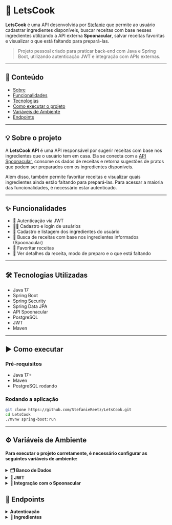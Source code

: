 # 🥘 LetsCook

**LetsCook** é uma API desenvolvida por [Stefanie](https://github.com/StefanieReetz) que permite ao usuário cadastrar ingredientes disponíveis, buscar receitas com base nesses ingredientes utilizando a API externa **Spoonacular**, salvar receitas favoritas e visualizar o que está faltando para prepará-las.

> Projeto pessoal criado para praticar back-end com Java e Spring Boot, utilizando autenticação JWT e integração com APIs externas.

---

## :door: Conteúdo

- [Sobre](#Sobre)
- [Funcionalidades](#Funcionalidades)
- [Tecnologias](#Tecnologias)
- [Como executar o projeto](#executar)
- [Variáveis de Ambiente](#variaveis-de-ambiente)
- [Endpoints](#Endpoints)

---

<a name="Sobre"></a>
## 💡 Sobre o projeto

A **LetsCook API** é uma API responsável por sugerir receitas com base nos ingredientes que o usuário tem em casa. Ela se conecta com a [API Spoonacular](https://spoonacular.com/), consome os dados de receitas e retorna sugestões de pratos que podem ser preparados com os ingredientes disponíveis.

Além disso, também permite favoritar receitas e visualizar quais ingredientes ainda estão faltando para prepará-las. Para acessar a maioria das funcionalidades, é necessário estar autenticado.

---
<a name="Funcionalidades"></a>
## ✨ Funcionalidades

- 🔐 Autenticação via JWT
- 👩‍🍳 Cadastro e login de usuários
- 🧂 Cadastro e listagem dos ingredientes do usuário
- 🍝 Busca de receitas com base nos ingredientes informados (Spoonacular)
- 💾 Favoritar receitas
- 📝 Ver detalhes da receita, modo de preparo e o que está faltando

---

<a name="Tecnologias"></a>
## 🛠️ Tecnologias Utilizadas

- Java 17  
- Spring Boot  
- Spring Security  
- Spring Data JPA  
- API Spoonacular  
- PostgreSQL  
- JWT  
- Maven  

---

<a name="executar"></a>
## ▶️ Como executar

### Pré-requisitos

- Java 17+
- Maven
- PostgreSQL rodando

### Rodando a aplicação

```bash
git clone https://github.com/StefanieReetz/LetsCook.git
cd LetsCook
./mvnw spring-boot:run
```
---

<a name="variaveis-de-ambiente"></a>
## ⚙️ Variáveis de Ambiente

#### Para executar o projeto corretamente, é necessário configurar as seguintes variáveis de ambiente:
<details>

<summary><strong>🗂️ Banco de Dados</strong></summary>

| Variável | Descrição |
|---------|-----------|
| `DB_USER` | Usuário do banco de dados PostgreSQL |
| `DB_PASSWORD` | Senha do banco de dados PostgreSQL |
</details>

<details><summary><strong>🔐 JWT</strong></summary>

| Variável | Descrição |
|---------|-----------|
| `JWT_SECRET` | Chave secreta usada para assinar e verificar os tokens JWT. Pode ser qualquer string segura. |
</details>

<details>
<summary><strong>🍅 Integração com o Spoonacular</strong></summary> 

| Variável | Descrição                                                                              |
|---------|----------------------------------------------------------------------------------------|
| `SPOONCULAR_API_KEY` | API Key do spoonacular ([Spotify Developer](https://spoonacular.com/food-api/pricing)) |
</details>


<a name="Endpoints"></a>
## 📎 Endpoints
<details>
    <summary>
        <strong>Autenticação</strong>
    </summary>

Para acessar os endpoints protegidos da API LetsCook, é necessário estar autenticado. Você pode criar uma conta e depois fazer login para receber o token JWT.
#### 📝 Cadastra um usuario
```http
POST http://localhost:8080/auth/signup
```

##### Corpo da requisição:
| Chave      | Tipo       | Descrição                         |
|:-----------| :--------- |:----------------------------------|
| `username`     | `string` | **Obrigatório**. Nome do usuário  |
| `password` | `string` | **Obrigatório**. Senha do usuário |


##### Exemplo de criação de um usuário
```json
{
  "username": "usuario",
  "password": "senha123"
}
```
---
### 🔑 Login
```http
POST http://localhost:8080/auth/login
```

##### Corpo da requisição:
| Chave      | Tipo       | Descrição                         |
|:-----------| :--------- |:----------------------------------|
| `username`     | `string` | **Obrigatório**. Nome do usuário  |
| `password` | `string` | **Obrigatório**. Senha do usuário |


#### Exemplo de login em um usuário:
``` json
{
  "username": "usuario",
  "password": "senha123"
}
```

#### Exemplo de resposta:
```json
{
"token": "eyJhbGciOiJIUzI1NiIsInR5cCI6IkpXVCJ9..."
}
```

 Use esse token no cabeçalho Authorization de todas as requisições protegidas:
```makefile
Authorization: Bearer eyJhbGciOiJIUzI1NiIsInR5cCI6IkpXVCJ9...
```
</details>

<details>
    <summary>
        <strong>🍎 Ingredientes</strong>
    </summary>

#### Listar ingredientes
Você conseguirá ver os ingredientes do usuário cadastrado
```http
GET http://localhost:8080/ingredients
```
---
#### Adiciona um ingrediente ao usuário cadastrado
```http
POST http://localhost:8080/ingredients
```

##### Corpo da requisição:
| Chave      | Tipo       | Descrição                                        |
|:-----------| :--------- |:-------------------------------------------------|
| `name`     | `string` | **Obrigatório**. Nome do ingrediente (em ingles) |
| `quantity` | `Integer` | **Obrigatório**. Quantidade de ingredientes      |


##### Exemplo de requisição:
```json
{
  "name" : "Strawberry",
  "quantity" : "9"
}
```
##### Exemplo de resposta:
```json
{
  "id": 1,
  "name": "Strawberry",
  "quantity": 9
}
```
---

#### Atualiza ingredientes pelo Id
```http
PUT http://localhost:8080/ingredients/{id}
```
| Parâmetro   | Tipo   | Descrição                                     |
| :---------- |:-------|:----------------------------------------------|
| `id` | `Long` | **Obrigatório**. Identificação do ingrediente |

##### Exemplo de requisição:
```http
  PUT http://localhost:8080/ingredients/1
```

##### Corpo da requisição:
| Chave      | Tipo       | Descrição                                        |
|:-----------| :--------- |:-------------------------------------------------|
| `name`     | `string` | **Obrigatório**. Nome do ingrediente (em inglês) |
| `quantity` | `Integer` | **Obrigatório**. Quantidade de ingredientes      |


##### Exemplo de requisição:
```json
{
  "name" : "Onion",
  "quantity" : "5"
}
```
##### Exemplo de resposta:
```json
{
  "id": 1,
  "name": "Onion",
  "quantity": 5
}
```
---
#### Excluir ingredientes
```http
DELETE http://localhost:8080/ingredients/{id}
```
| Parâmetro   | Tipo   | Descrição                                     |
| :---------- |:-------|:----------------------------------------------|
| `id` | `Long` | **Obrigatório**. Identificação do ingrediente |

##### Exemplo de requisição:
```http
  DELETE http://localhost:8080/ingredients/1
```

</details>